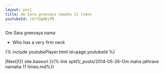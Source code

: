 ```yaml
---
layout: post
title: Om Sara greevaya namaha 11 times
youtubeId: rGrYQgN8jYM
---
```

 
 
Om Sara greevaya nama 
 
 -  Who has a very firm neck 
 
  
 
  
 
 
 
 
 
 


{% include youtubePlayer.html id=page.youtubeId %}
 
[Next]({{ site.baseurl }}{% link  split1/_posts/2014-05-26-Om maha jathrave namaha 11 times.md%})
 
